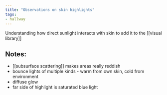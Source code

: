 ```yaml
---
title: "Observations on skin highlights"
tags:
- hallway
---
```


Understanding how direct sunlight interacts with skin to add it to the [[visual library]]

## Notes:
- [[subsurface scattering]] makes areas really reddish
- bounce lights of multiple kinds - warm from own skin, cold from environment
- diffuse glow
- far side of highlight is saturated blue light
